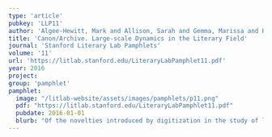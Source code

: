 ```yaml
---
type: 'article'
pubkey: 'LLP11'
author: 'Algee-Hewitt, Mark and Allison, Sarah and Gemma, Marissa and Heuser, Ryan and Moretti, Franco and Walser, Hannah'
title: 'Canon/Archive. Large-scale Dynamics in the Literary Field'
journal: 'Stanford Literary Lab Pamphlets'
volume: '11'
url: 'https://litlab.stanford.edu/LiteraryLabPamphlet11.pdf'
year: 2016
project:
group: 'pamphlet'
pamphlet:
  image: "/litlab-website/assets/images/pamphlets/p11.png"
  pdf: "https://litlab.stanford.edu/LiteraryLabPamphlet11.pdf"
  pubdate: 2016-01-01
  blurb: "Of the novelties introduced by digitization in the study of literature, the size of the archive is probably the most dramatic: we used to work on a couple of hundred nineteenth-century novels, and now we can analyze thousands of them, tens of thousands, tomorrow hundreds of thousands. It’s a moment of euphoria, for quantitative literary history: like having a telescope that makes you see entirely new galaxies. And it’s a moment of truth: so, have the digital skies revealed anything that changes our knowledge of literature?"
---
```

